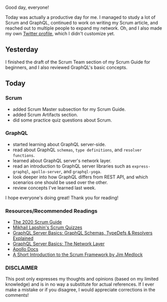 Good day, everyone!

Today was actually a productive day for me. I managed to study a lot of Scrum and GraphQL, continued to work on writing my Scrum article, and reached out to multiple people to expand my network. Oh, and I also made my own [Twitter profile](https://twitter.com/RamminaR), which I didn't customize yet.

## Yesterday

I finished the draft of the Scrum Team section of my Scrum Guide for beginners, and I also reviewed GraphQL's basic concepts.

## Today

### Scrum

- added Scrum Master subsection for my Scrum Guide.
- added Scrum Artifacts section.
- did some practice quiz questions about Scrum.

### GraphQL

- started learning about GraphQL server-side.
- read about GraphQL `schemas`, `type definitions`, and `resolver functions`.
- learned about GraphQL server's network layer.
- read an introduction to GraphQL server libraries such as `express-graphql`, `apollo-server`, and `graphql-yoga`.
- look deeper into how GraphQL differs from REST API, and which scenarios one should be used over the other.
- review concepts I've learned last week.

I hope everyone's doing great! Thank you for reading!

### Resources/Recommended Readings

- [The 2020 Scrum Guide](https://scrumguides.org/scrum-guide.html)
- [Mikhail Lapshin's Scrum Quizzes](https://mlapshin.com/index.php/scrum-quizzes/)
- [GraphQL Server Basics: GraphQL Schemas, TypeDefs & Resolvers Explained](https://www.prisma.io/blog/graphql-server-basics-the-schema-ac5e2950214e)
- [GraphQL Server Basics: The Network Layer](https://www.prisma.io/blog/graphql-server-basics-the-network-layer-51d97d21861)
- [Apollo Docs](https://www.apollographql.com/docs/)
- [A Short Introduction to the Scrum Framework by Jim Medlock](https://medium.com/chingu/a-short-introduction-to-the-scrum-methodology-7a23431b9f17)

### DISCLAIMER

This post only expresses my thoughts and opinions (based on my limited knowledge) and is in no way a substitute for actual references. If I ever make a mistake or if you disagree, I would appreciate corrections in the comments!

